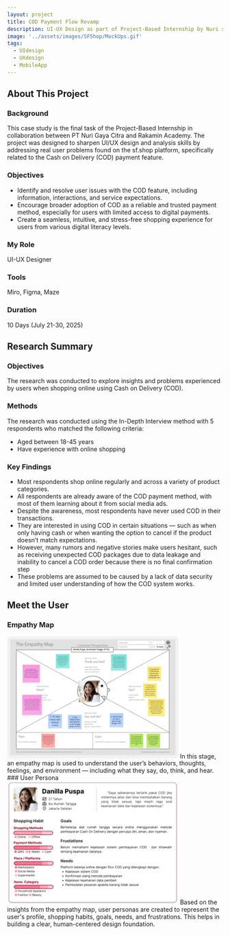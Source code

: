 ```yaml
---
layout: project
title: COD Payment Flow Revamp
description: UI-UX Design as part of Project-Based Internship by Nuri x Rakamin
image: '../assets/images/SFShop/MockUps.gif'
tags:
  - UIdesign
  - UXdesign
  - MobileApp
---
```


## About This Project
### Background
This case study is the final task of the Project-Based Internship in collaboration between PT Nuri Gaya Citra and Rakamin Academy. The project was designed to sharpen UI/UX design and analysis skills by addressing real user problems found on the sf.shop platform, specifically related to the Cash on Delivery (COD) payment feature.
### Objectives
- Identify and resolve user issues with the COD feature, including information, interactions, and service expectations.
- Encourage broader adoption of COD as a reliable and trusted payment method, especially for users with limited access to digital payments.
- Create a seamless, intuitive, and stress-free shopping experience for users from various digital literacy levels.
### My Role
UI-UX Designer
### Tools
Miro, Figma, Maze
### Duration
10 Days (July 21-30, 2025)

## Research Summary
### Objectives
The research was conducted to explore insights and problems experienced by users when shopping online using Cash on Delivery (COD).
### Methods
The research was conducted using the In-Depth Interview method with 5 respondents who matched the following criteria:
- Aged between 18-45 years
- Have experience with online shopping
### Key Findings
- Most respondents shop online regularly and across a variety of product categories.
- All respondents are already aware of the COD payment method, with most of them learning about it from social media ads.
- Despite the awareness, most respondents have never used COD in their transactions.
- They are interested in using COD in certain situations — such as when only having cash or when wanting the option to cancel if the product doesn’t match expectations.
- However, many rumors and negative stories make users hesitant, such as receiving unexpected COD packages due to data leakage and inability to cancel a COD order because there is no final confirmation step
- These problems are assumed to be caused by a lack of data security and limited user understanding of how the COD system works.

## Meet the User 
### Empathy Map
<img src="../assets/images/SFShop/EmpathyMap.png" alt="EmpathyMap" width="400">
In this stage, an empathy map is used to understand the user’s behaviors, thoughts, feelings, and environment — including what they say, do, think, and hear.
### User Persona
<img src="../assets/images/SFShop/Persona.png" alt="UserPersona" width="400">
Based on the insights from the empathy map, user personas are created to represent the user's profile, shopping habits, goals, needs, and frustrations. This helps in building a clear, human-centered design foundation.
